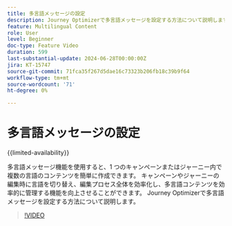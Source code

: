 ```yaml
---
title: 多言語メッセージの設定
description: Journey Optimizerで多言語メッセージを設定する方法について説明します。
feature: Multilingual Content
role: User
level: Beginner
doc-type: Feature Video
duration: 599
last-substantial-update: 2024-06-28T00:00:00Z
jira: KT-15747
source-git-commit: 71fca35f267d5dae16c73323b206fb18c39b9f64
workflow-type: tm+mt
source-wordcount: '71'
ht-degree: 0%

---
```



# 多言語メッセージの設定

{{limited-availability}}

多言語メッセージ機能を使用すると、1 つのキャンペーンまたはジャーニー内で複数の言語のコンテンツを簡単に作成できます。 キャンペーンやジャーニーの編集時に言語を切り替え、編集プロセス全体を効率化し、多言語コンテンツを効率的に管理する機能を向上させることができます。 Journey Optimizerで多言語メッセージを設定する方法について説明します。
 
>[!VIDEO](https://video.tv.adobe.com/v/3430661/?learn=on)
